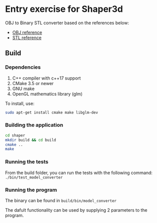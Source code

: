 # Entry exercise for Shaper3d

OBJ to Binary STL converter based on the references below:

- [OBJ reference](http://paulbourke.net/dataformats/obj/)
- [STL reference](https://en.wikipedia.org/wiki/STL_(file_format)#Binary_STL)

## Build

### Dependencies

1. C++ compiler with c++17 support
2. CMake 3.5 or newer
3. GNU make
4. OpenGL mathematics library (glm)

To install, use:

```bash
sudo apt-get install cmake make libglm-dev
```

### Building the application

```bash
cd shaper
mkdir build && cd build
cmake ..
make
```

### Running the tests

From the build folder, you can run the tests with the following command: ```./bin/test_model_converter```

### Running the program

The binary can be found in ```build/bin/model_converter```

The dafult functionality can be used by supplying 2 parameters to the program.